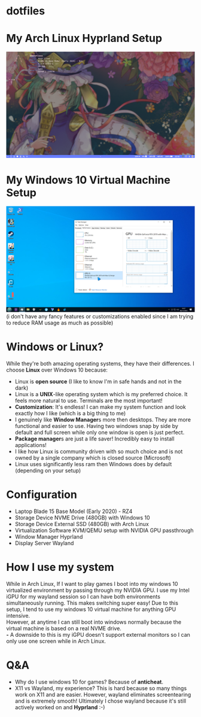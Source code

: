 # dotfiles

# My Arch Linux Hyprland Setup

![i2](screenshots/i2.png)

# My Windows 10 Virtual Machine Setup

![i3](screenshots/i3.png)
(i don't have any fancy features or customizations enabled since I am trying to reduce RAM usage as much as possible)

# Windows or Linux?

While they're both amazing operating systems, they have their differences. I choose **Linux** over Windows 10 because:

- Linux is **open source** (I like to know I'm in safe hands and not in the dark)
- Linux is a **UNIX**-like operating system which is my preferred choice. It feels more natural to use. Terminals are the most important!
- **Customization**: It's endless! I can make my system function and look exactly how I like (which is a big thing to me)
- I genuinely like **Window Manager**s more then desktops. They are more functional and easier to use. Having two windows snap by side by default and full screen while only one window is open is just perfect.
- **Package manager**s are just a life saver! Incredibly easy to install applications!
- I like how Linux is community driven with so much choice and is not owned by a single company which is closed source (Microsoft)
- Linux uses significantly less ram then Windows does by default (depending on your setup)

# Configuration

- Laptop Blade 15 Base Model (Early 2020) - RZ4
- Storage Device NVME Drive (480GB) with Windows 10
- Storage Device External SSD (480GB) with Arch Linux
- Virtualization Software KVM/QEMU setup with NVIDIA GPU passthrough
- Window Manager Hyprland
- Display Server Wayland

# How I use my system

While in Arch Linux, If I want to play games I boot into my windows 10 virtualized environment by passing through my NVIDIA GPU. I use my Intel iGPU for my wayland session so I can have both environments simultaneously running. This makes switching super easy! Due to this setup, I tend to use my windows 10 virtual machine for anything GPU intensive.  
However, at anytime I can still boot into windows normally because the virtual machine is based on a real NVME drive.  
**-** A downside to this is my iGPU doesn't support external monitors so I can only use one screen while in Arch Linux.

# Q&A

- Why do I use windows 10 for games? Because of **anticheat**.
- X11 vs Wayland, my experience? This is hard because so many things work on X11 and are easier. However, wayland eliminates screentearing and is extremely smooth! Ultimately I chose wayland because it's still actively worked on and **Hyprland** :-)
